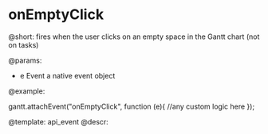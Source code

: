onEmptyClick
=============

@short: fires when the user clicks on an empty space in the Gantt chart (not on tasks)
	

@params: 
- e 	Event	a native event object

@example: 
	
gantt.attachEvent("onEmptyClick", function (e){
       //any custom logic here
});



@template:	api_event
@descr: 

